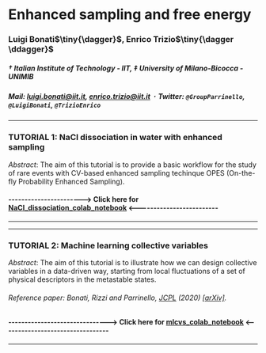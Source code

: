 #  **Enhanced sampling and free energy**
### Luigi Bonati$\tiny{\dagger}$, Enrico Trizio$\tiny{\dagger \ddagger}$
##### $\dagger$ Italian Institute of Technology - IIT, $\ddagger$ University of Milano-Bicocca - UNIMIB
##### **Mail**: luigi.bonati@iit.it, enrico.trizio@iit.it $\,\cdot\,$ **Twitter**: `@GroupParrinello`, `@LuigiBonati`, `@TrizioEnrico` 

---

### **TUTORIAL 1**: NaCl dissociation in water with enhanced sampling


*Abstract*: The aim of this tutorial is to provide a basic workflow for the study of rare events with CV-based enhanced sampling techinque OPES (On-the-fly Probability Enhanced Sampling).

#### -----------------------> Click here for [NaCl_dissociation_colab_notebook](https://colab.research.google.com/drive/1YBjpnbXFvRE6G8zPl0W3AWpFopTUgExm?usp=sharing) <-------------------------

---

---

### **TUTORIAL 2**: Machine learning collective variables

*Abstract*: The aim of this tutorial is to illustrate how we can design collective variables in a data-driven way, starting from local fluctuations of a set of physical descriptors in the metastable states.

###### Reference paper: _Bonati, Rizzi and Parrinello, [JCPL](https://pubs.acs.org/doi/10.1021/acs.jpclett.0c00535) (2020)_ [[arXiv]](https://arxiv.org/abs/2002.06562). 

#### -------------------------------> Click here for [mlcvs_colab_notebook](https://colab.research.google.com/drive/170wKBG1GqFWS6_u4TU1BKgWEagLsF9La?usp=sharing) <---------------------------------

---
